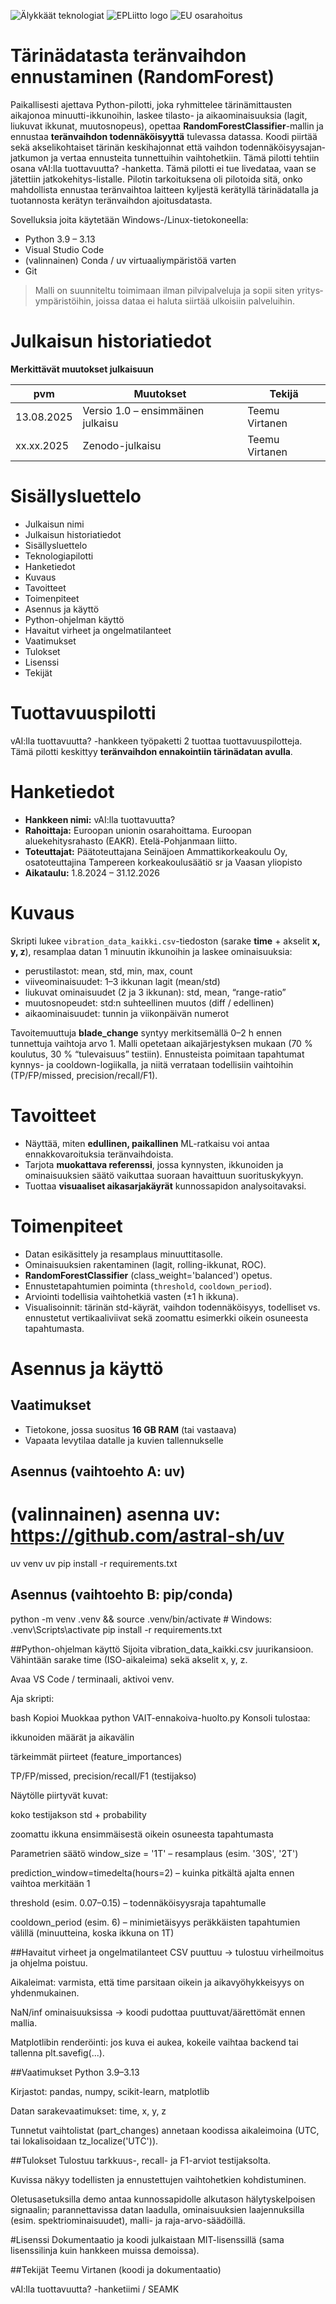 ![Älykkäät teknologiat](https://storage.googleapis.com/seamk-production/2022/04/2b1d63e0-alykkaat-teknologiat_highres_2022-768x336.jpg)
![EPLiitto logo](https://github.com/SeAMKedu/VAIT-tekoaly-rag/blob/main/kuvat/EPLiitto_logo_vaaka_vari.jpg)
![EU osarahoitus](https://github.com/SeAMKedu/VAIT-tekoaly-rag/blob/main/kuvat/FI_Co-fundedbytheEU_RGB_POS.png)

# Tärinädatasta teränvaihdon ennustaminen (RandomForest)

Paikallisesti ajettava Python-pilotti, joka ryhmittelee tärinämittausten aikajonoa minuutti-ikkunoihin, laskee tilasto- ja aikaominaisuuksia (lagit, liukuvat ikkunat, muutosnopeus), opettaa **RandomForestClassifier**-mallin ja ennustaa **teränvaihdon todennäköisyyttä** tulevassa datassa. Koodi piirtää sekä akselikohtaiset tärinän keskihajonnat että vaihdon todennäköisyysajan­jatkumon ja vertaa ennusteita tunnettuihin vaihtohetkiin. Tämä pilotti tehtiin osana vAI:lla tuottavuutta? -hanketta. Tämä pilotti ei tue livedataa, vaan se jätettiin jatkokehitys-listalle. Pilotin tarkoituksena oli pilotoida sitä, onko mahdollista ennustaa teränvaihtoa laitteen kyljestä kerätyllä tärinädatalla ja tuotannosta kerätyn teränvaihdon ajoitusdatasta. 

Sovelluksia joita käytetään Windows-/Linux-tietokoneella:

- Python 3.9 – 3.13  
- Visual Studio Code  
- (valinnainen) Conda / uv virtuaaliympäristöä varten  
- Git

> Malli on suunniteltu toimimaan ilman pilvipalveluja ja sopii siten yritys­ympäristöihin, joissa dataa ei haluta siirtää ulkoisiin palveluihin.

# Julkaisun historiatiedot

**Merkittävät muutokset julkaisuun**

| pvm        | Muutokset                        | Tekijä           |
|------------|----------------------------------|------------------|
| 13.08.2025 | Versio 1.0 – ensimmäinen julkaisu | Teemu Virtanen   |
| xx.xx.2025 | Zenodo-julkaisu                  | Teemu Virtanen   |

# Sisällysluettelo

- Julkaisun nimi  
- Julkaisun historiatiedot  
- Sisällysluettelo  
- Teknologiapilotti  
- Hanketiedot  
- Kuvaus  
- Tavoitteet  
- Toimenpiteet  
- Asennus ja käyttö  
- Python-ohjelman käyttö  
- Havaitut virheet ja ongelmatilanteet  
- Vaatimukset  
- Tulokset  
- Lisenssi  
- Tekijät

# Tuottavuuspilotti

vAI:lla tuottavuutta? -hankkeen työpaketti 2 tuottaa tuottavuuspilotteja. Tämä pilotti keskittyy **teränvaihdon ennakointiin tärinädatan avulla**.

# Hanketiedot

- **Hankkeen nimi:** vAI:lla tuottavuutta?  
- **Rahoittaja:** Euroopan unionin osarahoittama. Euroopan aluekehitysrahasto (EAKR). Etelä-Pohjanmaan liitto.  
- **Toteuttajat:** Päätoteuttajana Seinäjoen Ammattikorkeakoulu Oy, osatoteuttajina Tampereen korkeakoulusäätiö sr ja Vaasan yliopisto  
- **Aikataulu:** 1.8.2024 – 31.12.2026

# Kuvaus

Skripti lukee `vibration_data_kaikki.csv`-tiedoston (sarake **time** + akselit **x, y, z**), resamplaa datan 1 minuutin ikkunoihin ja laskee ominaisuuksia:

- perus­tilastot: mean, std, min, max, count  
- viiveominaisuudet: 1–3 ikkunan lagit (mean/std)  
- liukuvat ominaisuudet (2 ja 3 ikkunan): std, mean, “range-ratio”  
- muutosnopeudet: std:n suhteellinen muutos (diff / edellinen)  
- aikaominaisuudet: tunnin ja viikonpäivän numerot

Tavoitemuuttuja **blade_change** syntyy merkitsemällä 0–2 h ennen tunnettuja vaihtoja arvo 1. Malli opetetaan aikajärjestyksen mukaan (70 % koulutus, 30 % “tulevaisuus” testiin). Ennusteista poimitaan tapahtumat kynnys- ja cooldown-logiikalla, ja niitä verrataan todellisiin vaihtoihin (TP/FP/missed, precision/recall/F1).

# Tavoitteet

- Näyttää, miten **edullinen, paikallinen** ML-ratkaisu voi antaa ennakkovaroituksia teränvaihdoista.  
- Tarjota **muokattava referenssi**, jossa kynnysten, ikkunoiden ja ominaisuuksien säätö vaikuttaa suoraan havaittuun suorituskykyyn.  
- Tuottaa **visuaaliset aikasarjakäyrät** kunnossapidon analysoitavaksi.

# Toimenpiteet

- Datan esikäsittely ja resamplaus minuuttitasolle.  
- Ominaisuuksien rakentaminen (lagit, rolling-ikkunat, ROC).  
- **RandomForestClassifier** (class_weight='balanced') opetus.  
- Ennustetapahtumien poiminta (`threshold`, `cooldown_period`).  
- Arviointi todellisia vaihtohetkiä vasten (±1 h ikkuna).  
- Visualisoinnit: tärinän std-käyrät, vaihdon todennäköisyys, todelliset vs. ennustetut vertikaaliviivat sekä zoomattu esimerkki oikein osuneesta tapahtumasta.

# Asennus ja käyttö

## Vaatimukset

- Tietokone, jossa suositus **16 GB RAM** (tai vastaava)  
- Vapaata levytilaa datalle ja kuvien tallennukselle

## Asennus (vaihtoehto A: uv)

# (valinnainen) asenna uv: https://github.com/astral-sh/uv
uv venv
uv pip install -r requirements.txt

## Asennus (vaihtoehto B: pip/conda)

python -m venv .venv && source .venv/bin/activate  # Windows: .venv\Scripts\activate
pip install -r requirements.txt

##Python-ohjelman käyttö
Sijoita vibration_data_kaikki.csv juurikansioon. Vähintään sarake time (ISO-aikaleima) sekä akselit x, y, z.

Avaa VS Code / terminaali, aktivoi venv.

Aja skripti:

bash
Kopioi
Muokkaa
python VAIT-ennakoiva-huolto.py
Konsoli tulostaa:

ikkunoiden määrät ja aikavälin

tärkeimmät piirteet (feature_importances)

TP/FP/missed, precision/recall/F1 (testijakso)

Näytölle piirtyvät kuvat:

koko testijakson std + probability

zoomattu ikkuna ensimmäisestä oikein osuneesta tapahtumasta

Parametrien säätö
window_size = '1T' – resamplaus (esim. '30S', '2T')

prediction_window=timedelta(hours=2) – kuinka pitkältä ajalta ennen vaihtoa merkitään 1

threshold (esim. 0.07–0.15) – todennäköisyysraja tapahtumalle

cooldown_period (esim. 6) – minimietäisyys peräkkäisten tapahtumien välillä (minuutteina, koska ikkuna on 1T)

##Havaitut virheet ja ongelmatilanteet
CSV puuttuu → tulostuu virheilmoitus ja ohjelma poistuu.

Aikaleimat: varmista, että time parsitaan oikein ja aikavyöhykkeisyys on yhdenmukainen.

NaN/inf ominaisuuksissa → koodi pudottaa puuttuvat/äärettömät ennen mallia.

Matplotlibin renderöinti: jos kuva ei aukea, kokeile vaihtaa backend tai tallenna plt.savefig(...).

##Vaatimukset
Python 3.9–3.13

Kirjastot: pandas, numpy, scikit-learn, matplotlib

Datan sarakevaatimukset: time, x, y, z

Tunnetut vaihtolistat (part_changes) annetaan koodissa aikaleimoina (UTC, tai lokalisoidaan tz_localize('UTC')).

##Tulokset
Tulostuu tarkkuus-, recall- ja F1-arviot testijaksolta.

Kuvissa näkyy todellisten ja ennustettujen vaihtohetkien kohdistuminen.

Oletusasetuksilla demo antaa kunnossapidolle alkutason hälytyskelpoisen signaalin; parannettavissa datan laadulla, ominaisuuksien laajennuksilla (esim. spektriominaisuudet), malli- ja raja-arvo-säädöillä.

#Lisenssi
Dokumentaatio ja koodi julkaistaan MIT-lisenssillä (sama lisenssilinja kuin hankkeen muissa demoissa).

##Tekijät
Teemu Virtanen (koodi ja dokumentaatio)

vAI:lla tuottavuutta? -hanketiimi / SEAMK
